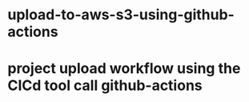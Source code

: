 # upload-to-aws-s3-using-github-actions
# project upload workflow using  the CICd tool call github-actions